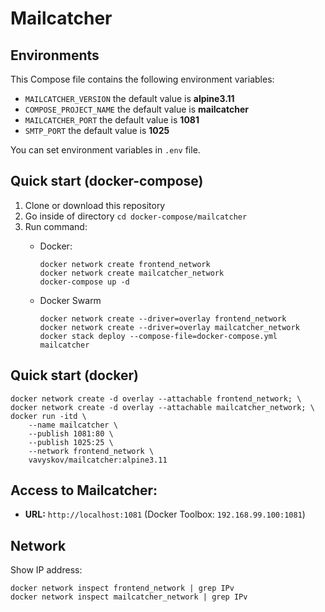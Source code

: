 # Mailcatcher

## Environments
This Compose file contains the following environment variables:

- `MAILCATCHER_VERSION` the default value is **alpine3.11**
- `COMPOSE_PROJECT_NAME` the default value is **mailcatcher**
- `MAILCATCHER_PORT` the default value is **1081**
- `SMTP_PORT` the default value is **1025**

You can set environment variables in `.env` file.

## Quick start (docker-compose)
1. Clone or download this repository
1. Go inside of directory `cd docker-compose/mailcatcher`
1. Run command:
    - Docker:

          docker network create frontend_network
          docker network create mailcatcher_network
          docker-compose up -d

    - Docker Swarm

          docker network create --driver=overlay frontend_network
          docker network create --driver=overlay mailcatcher_network
          docker stack deploy --compose-file=docker-compose.yml mailcatcher

## Quick start (docker)

    docker network create -d overlay --attachable frontend_network; \
    docker network create -d overlay --attachable mailcatcher_network; \
    docker run -itd \
        --name mailcatcher \
        --publish 1081:80 \
        --publish 1025:25 \
        --network frontend_network \
        vavyskov/mailcatcher:alpine3.11

## Access to Mailcatcher: 
- **URL:** `http://localhost:1081` (Docker Toolbox: `192.168.99.100:1081`)

## Network
Show IP address:

    docker network inspect frontend_network | grep IPv
    docker network inspect mailcatcher_network | grep IPv
